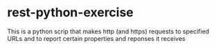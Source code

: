 # rest-python-exercise
This is a python scrip that makes http (and https) requests to specified URLs and to report certain properties and reponses it receives
